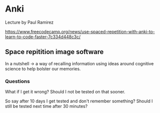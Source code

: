 # Anki

Lecture by Paul Ramirez 

https://www.freecodecamp.org/news/use-spaced-repetition-with-anki-to-learn-to-code-faster-7c334d448c3c/ 

## Space repitition image software

In a nutshell -> a way of recalling information using ideas around cognitive science to help bolster our memories.


### Questions

What if I get it wrong? Should I not be tested on that sooner.

So say after 10 days I get tested and don't remember something? Should I still be tested next time after 30 minutes?